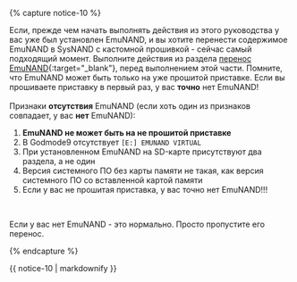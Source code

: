 {% capture notice-10 %}

Если, прежде чем начать выполнять действия из этого руководства у вас уже был установлен EmuNAND, и вы хотите перенести содержимое EmuNAND в SysNAND с кастомной прошивкой - сейчас самый подходящий момент. Выполните действия из раздела [перенос EmuNAND](move-emunand){:target="_blank"}, перед выполнением этой части. Помните, что EmuNAND может быть только на уже прошитой приставке. Если вы прошиваете приставку в первый раз, у вас **точно** нет EmuNAND!
<br><br>
Признаки **отсутствия** EmuNAND (если хоть один из признаков совпадает, у вас **нет** EmuNAND):
1. **EmuNAND не может быть на не прошитой приставке**
1. В Godmode9 отсутствует `[E:] EMUNAND VIRTUAL`
1. При установленном EmuNAND на SD-карте присутствуют два раздела, а не один
1. Версия системного ПО без карты памяти не такая, как версия системного ПО со вставленной картой памяти
1. Если у вас не прошитая приставка, у вас точно нет EmuNAND!!!
<br>

Если у вас нет EmuNAND - это нормально. Просто пропустите его перенос.

{% endcapture %}

<div class="notice--info">{{ notice-10 | markdownify }}</div>